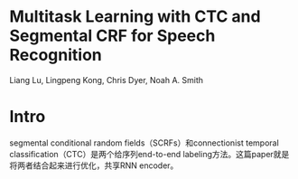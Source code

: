 # Multitask Learning with CTC and Segmental CRF for Speech Recognition

Liang Lu, Lingpeng Kong, Chris Dyer, Noah A. Smith

# Intro

segmental conditional random fields（SCRFs）和connectionist temporal classification（CTC）是两个给序列end-to-end labeling方法。这篇paper就是将两者结合起来进行优化，共享RNN encoder。